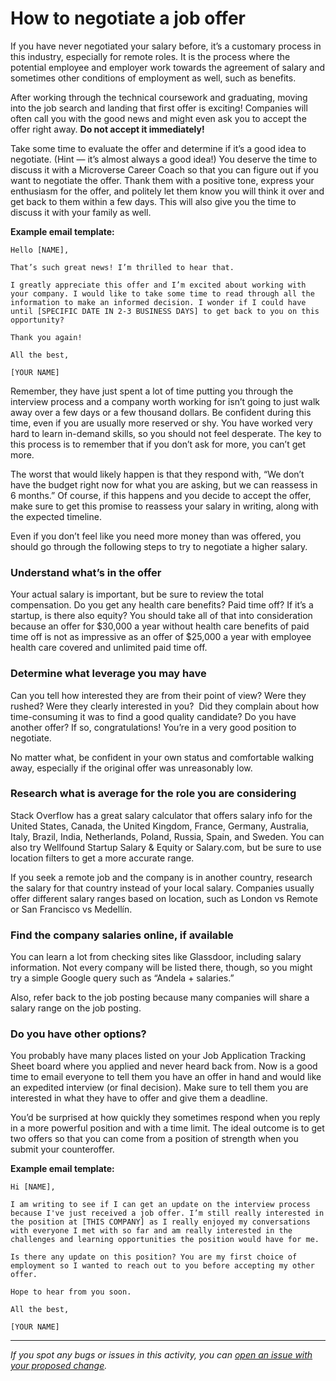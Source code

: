 # How to negotiate a job offer

If you have never negotiated your salary before, it’s a customary process in this industry, especially for remote roles. It is the process where the potential employee and employer work towards the agreement of salary and sometimes other conditions of employment as well, such as benefits.

After working through the technical coursework and graduating, moving into the job search and landing that first offer is exciting! Companies will often call you with the good news and might even ask you to accept the offer right away. **Do not accept it immediately!**

Take some time to evaluate the offer and determine if it’s a good idea to negotiate. (Hint — it’s almost always a good idea!) You deserve the time to discuss it with a Microverse Career Coach so that you can figure out if you want to negotiate the offer. Thank them with a positive tone, express your enthusiasm for the offer, and politely let them know you will think it over and get back to them within a few days. This will also give you the time to discuss it with your family as well.

**Example email template:**

```
Hello [NAME],

That’s such great news! I’m thrilled to hear that.

I greatly appreciate this offer and I’m excited about working with your company. I would like to take some time to read through all the information to make an informed decision. I wonder if I could have until [SPECIFIC DATE IN 2-3 BUSINESS DAYS] to get back to you on this opportunity?

Thank you again!

All the best,

[YOUR NAME]
```

Remember, they have just spent a lot of time putting you through the interview process and a company worth working for isn’t going to just walk away over a few days or a few thousand dollars. Be confident during this time, even if you are usually more reserved or shy. You have worked very hard to learn in-demand skills, so you should not feel desperate. The key to this process is to remember that if you don’t ask for more, you can’t get more.

The worst that would likely happen is that they respond with, “We don’t have the budget right now for what you are asking, but we can reassess in 6 months.” Of course, if this happens and you decide to accept the offer, make sure to get this promise to reassess your salary in writing, along with the expected timeline.

Even if you don’t feel like you need more money than was offered, you should go through the following steps to try to negotiate a higher salary.

### **Understand what’s in the offer**

Your actual salary is important, but be sure to review the total compensation. Do you get any health care benefits? Paid time off? If it’s a startup, is there also equity? You should take all of that into consideration because an offer for $30,000 a year without health care benefits of paid time off is not as impressive as an offer of $25,000 a year with employee health care covered and unlimited paid time off.

### **Determine what leverage you may have**

Can you tell how interested they are from their point of view? Were they rushed? Were they clearly interested in you?  Did they complain about how time-consuming it was to find a good quality candidate? Do you have another offer? If so, congratulations! You’re in a very good position to negotiate.

No matter what, be confident in your own status and comfortable walking away, especially if the original offer was unreasonably low.

### **Research what is average for the role you are considering**

Stack Overflow has a great salary calculator that offers salary info for the United States, Canada, the United Kingdom, France, Germany, Australia, Italy, Brazil, India, Netherlands, Poland, Russia, Spain, and Sweden. You can also try Wellfound Startup Salary & Equity or Salary.com, but be sure to use location filters to get a more accurate range.

If you seek a remote job and the company is in another country, research the salary for that country instead of your local salary. Companies usually offer different salary ranges based on location, such as London vs Remote or San Francisco vs Medellín.

### **Find the company salaries online, if available**

You can learn a lot from checking sites like Glassdoor, including salary information. Not every company will be listed there, though, so you might try a simple Google query such as “Andela + salaries.”

Also, refer back to the job posting because many companies will share a salary range on the job posting.

### **Do you have other options?**

You probably have many places listed on your Job Application Tracking Sheet board where you applied and never heard back from. Now is a good time to email everyone to tell them you have an offer in hand and would like an expedited interview (or final decision). Make sure to tell them you are interested in what they have to offer and give them a deadline.

You’d be surprised at how quickly they sometimes respond when you reply in a more powerful position and with a time limit. The ideal outcome is to get two offers so that you can come from a position of strength when you submit your counteroffer.

**Example email template:**

```
Hi [NAME],

I am writing to see if I can get an update on the interview process because I've just received a job offer. I’m still really interested in the position at [THIS COMPANY] as I really enjoyed my conversations with everyone I met with so far and am really interested in the challenges and learning opportunities the position would have for me.

Is there any update on this position? You are my first choice of employment so I wanted to reach out to you before accepting my other offer.

Hope to hear from you soon.

All the best,

[YOUR NAME]
```

---

_If you spot any bugs or issues in this activity, you can [open an issue with your proposed change](https://github.com/microverseinc/curriculum-transversal-skills/blob/main/git-github/articles/open_issue.md)._
